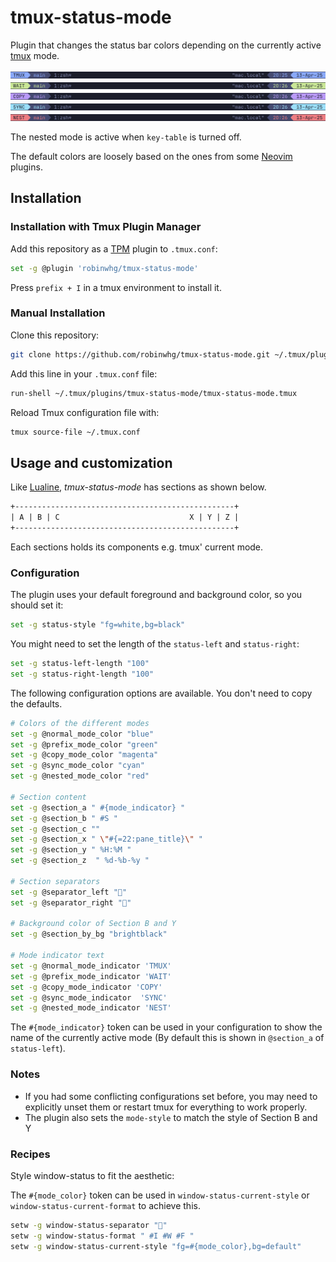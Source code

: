 # tmux-status-mode

Plugin that changes the status bar colors depending on the currently active [tmux](https://github.com/tmux/tmux) mode.

![normal_mode](screenshots/normal_mode.png)
![prefix_mode](screenshots/prefix_mode.png)
![copy_mode](screenshots/copy_mode.png)
![sync_mode](screenshots/sync_mode.png)
![nested_mode](screenshots/nested_mode.png)

The nested mode is active when `key-table` is turned off.

The default colors are loosely based on the ones from some [Neovim](https://github.com/neovim/neovim) plugins.

## Installation

### Installation with Tmux Plugin Manager

Add this repository as a [TPM](https://github.com/tmux-plugins/tpm) plugin to `.tmux.conf`:

```bash
set -g @plugin 'robinwhg/tmux-status-mode'
```

Press `prefix + I` in a tmux environment to install it.

### Manual Installation

Clone this repository:

```bash
git clone https://github.com/robinwhg/tmux-status-mode.git ~/.tmux/plugins/tmux-status-mode
```

Add this line in your `.tmux.conf` file:

```bash
run-shell ~/.tmux/plugins/tmux-status-mode/tmux-status-mode.tmux
```

Reload Tmux configuration file with:

```bash
tmux source-file ~/.tmux.conf
```

## Usage and customization

Like [Lualine](https://github.com/nvim-lualine/lualine.nvim), _tmux-status-mode_ has sections as shown below.

```txt
+-------------------------------------------------+
| A | B | C                             X | Y | Z |
+-------------------------------------------------+
```

Each sections holds its components e.g. tmux' current mode.

### Configuration

The plugin uses your default foreground and background color, so you should set it:

```bash
set -g status-style "fg=white,bg=black"
```

You might need to set the length of the `status-left` and `status-right`:

```bash
set -g status-left-length "100"
set -g status-right-length "100"
```

The following configuration options are available. You don't need to copy the defaults.

```bash
# Colors of the different modes
set -g @normal_mode_color "blue"
set -g @prefix_mode_color "green"
set -g @copy_mode_color "magenta"
set -g @sync_mode_color "cyan"
set -g @nested_mode_color "red"

# Section content
set -g @section_a " #{mode_indicator} "
set -g @section_b " #S "
set -g @section_c ""
set -g @section_x " \"#{=22:pane_title}\" "
set -g @section_y " %H:%M "
set -g @section_z  " %d-%b-%y "

# Section separators
set -g @separator_left ""
set -g @separator_right ""

# Background color of Section B and Y
set -g @section_by_bg "brightblack"

# Mode indicator text
set -g @normal_mode_indicator 'TMUX'
set -g @prefix_mode_indicator 'WAIT'
set -g @copy_mode_indicator 'COPY'
set -g @sync_mode_indicator  'SYNC'
set -g @nested_mode_indicator 'NEST'
```

The `#{mode_indicator}` token can be used in your configuration to show the name of the currently active mode (By default this is shown in `@section_a` of `status-left`).

### Notes

- If you had some conflicting configurations set before, you may need to explicitly unset them or restart tmux for everything to work properly.
- The plugin also sets the `mode-style` to match the style of Section B and Y

### Recipes

Style window-status to fit the aesthetic:

The `#{mode_color}` token can be used in `window-status-current-style` or `window-status-current-format` to achieve this.

```bash
setw -g window-status-separator ""
setw -g window-status-format " #I #W #F "
setw -g window-status-current-style "fg=#{mode_color},bg=default"
```
